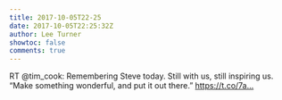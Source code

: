 ```yaml
---
title: 2017-10-05T22-25
date: 2017-10-05T22:25:32Z
author: Lee Turner
showtoc: false
comments: true
---
```


RT @tim_cook: Remembering Steve today. Still with us, still inspiring us. “Make something wonderful, and put it out there.” https://t.co/7a…


